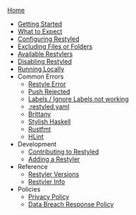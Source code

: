 [Home](https://github.com/restyled-io/restyled.io/wiki/)

- [Getting Started](https://github.com/restyled-io/restyled.io/wiki/Getting-Started)
- [What to Expect](https://github.com/restyled-io/restyled.io/wiki/What-to-Expect)
- [Configuring Restyled](https://github.com/restyled-io/restyled.io/wiki/Configuring-Restyled)
- [Excluding Files or Folders](https://github.com/restyled-io/restyled.io/wiki/Excluding)
- [Available Restylers](https://docs.restyled.io/available-restylers/)
- [Disabling Restyled](https://github.com/restyled-io/restyled.io/wiki/Disabling-Restyled)
- [Running Locally](https://github.com/restyled-io/restyled.io/wiki/Running-Restyled-Locally)
- Common Errors
  - [Restyle Error](https://github.com/restyled-io/restyled.io/wiki/Common-Errors:-Restyle-Error)
  - [Push Rejected](https://github.com/restyled-io/restyled.io/wiki/Common-Errors:-Push-Rejected)
  - [Labels / Ignore Labels not working](https://github.com/restyled-io/restyled.io/wiki/Common-Errors:-Labels---Ignore-Labels-not-working)
  - [.restyled.yaml](https://github.com/restyled-io/restyled.io/wiki/Common-Errors:-.restyled.yaml)
  - [Brittany](https://github.com/restyled-io/restyled.io/wiki/Common-Errors:-Brittany)
  - [Stylish Haskell](https://github.com/restyled-io/restyled.io/wiki/Common-Errors:-Stylish-Haskell)
  - [Rustfmt](https://github.com/restyled-io/restyled.io/wiki/Common-Errors:-Rustfmt)
  - [HLint](https://github.com/restyled-io/restyled.io/wiki/Common-Errors:-HLint)
- Development
  - [Contributing to Restyled](https://github.com/restyled-io/restyled.io/wiki/Contributing-to-Restyled)
  - [Adding a Restyler](https://github.com/restyled-io/restyled.io/wiki/Adding-a-Restyler)
- Reference
  - [Restyler Versions](https://github.com/restyled-io/restyled.io/wiki/Restyler-Versions)
  - [Restyler Info](https://github.com/restyled-io/restyled.io/wiki/Restyler-Info-Yaml)
- Policies
  - [Privacy Policy](https://github.com/restyled-io/restyled.io/wiki/Privacy-Policy)
  - [Data Breach Response Policy](https://github.com/restyled-io/restyled.io/wiki/Data-Breach-Response-Policy)
